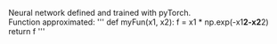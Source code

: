 Neural network defined and trained with pyTorch.  
Function approximated: 
''' def myFun(x1, x2):
    f = x1 * np.exp(-x1**2-x2**2)
    return f
'''
